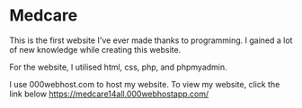 # Medcare
This is the first website I've ever made thanks to programming. I gained a lot of new knowledge while creating this website.

For the website, I utilised html, css, php, and phpmyadmin.

I use 000webhost.com to host my website. To view my website, click the link below
https://medcare14all.000webhostapp.com/

